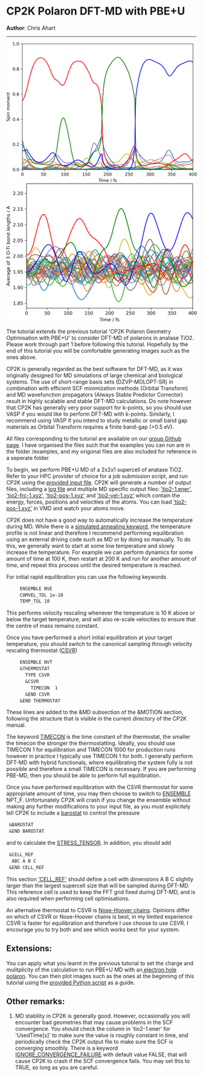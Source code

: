 # CP2K Polaron DFT-MD with PBE+U

__Author__: Chris Ahart
-- -

![Hole polaron](https://github.com/LiuTheoryLab/wiki_cp2k/blob/main/tio2/anatase/cell-221/md/neutral-4hours-100k-COMVEL_TO-1e-10-TEMPTOL-10-200k-300k-dz-400k-500k-csvr-timecon-1-COMVEL_TO-1e-10-nvt-u-3.5-hole-timestep-1.0-o-3.5-ti-0/hirshfeld_spin_all.png)
![Hole polaron](https://github.com/LiuTheoryLab/wiki_cp2k/blob/main/tio2/anatase/cell-221/md/neutral-4hours-100k-COMVEL_TO-1e-10-TEMPTOL-10-200k-300k-dz-400k-500k-csvr-timecon-1-COMVEL_TO-1e-10-nvt-u-3.5-hole-timestep-1.0-o-3.5-ti-0/bond_lengths_average.png)

The tutorial extends the previous tutorial 'CP2K Polaron Geometry Optimisation with PBE+U' to consider DFT-MD of polarons in anatase TiO2. Please work through part 1 before following this tutorial. Hopefully by the end of this tutorial you will be comfortable generating images such as the ones above.

CP2K is generally regarded as the best software for DFT-MD, as it was originally designed for MD simulations of large chemical and biological systems. The use of short-range basis sets (DZVP-MOLOPT-SR) in combination with efficient SCF minimization methods (Orbital Transform) and MD wavefunction propagators (Always Stable Predictor Corrector) result in highly scalable and stable DFT-MD calculations. Do note however that CP2K has generally very poor support for k-points, so you should use VASP if you would like to perform DFT-MD with k-points. Similarly, I recommend using VASP if you intend to study metallic or small band gap materials as Orbital Transform requires a finite band-gap (>0.5 eV). 

All files corresponding to the tutorial are available on our [group Github page](https://github.com/LiuTheoryLab/wiki_cp2k). I have organised the files such that the examples you can run are in the folder /examples, and my origonal files are also included for reference in a seperate folder. 

To begin, we perform PBE+U MD of a 2x2x1 supercell of anatase TiO2. Refer to your HPC provider of choice for a job submission script, and run CP2K using the [provided input file](https://github.com/LiuTheoryLab/wiki_cp2k/blob/main/tio2/anatase/cell-221/example/neutral-100k/input/input.inp). CP2K will generate a number of output files, including a [log file](https://github.com/LiuTheoryLab/wiki_cp2k/blob/main/tio2/anatase/cell-221/md/neutral-4hours-100k-COMVEL_TO-1e-10-TEMPTOL-10/cp2k_log.log) and multiple MD specific output files: ['tio2-1.ener'](https://github.com/LiuTheoryLab/wiki_cp2k/blob/main/tio2/anatase/cell-221/md/neutral-4hours-100k-COMVEL_TO-1e-10-TEMPTOL-10/tio2-1.ener), ['tio2-frc-1.xyz'](https://github.com/LiuTheoryLab/wiki_cp2k/blob/main/tio2/anatase/cell-221/md/neutral-4hours-100k-COMVEL_TO-1e-10-TEMPTOL-10/tio2-frc-1.xyz), ['tio2-pos-1.xyz'](https://github.com/LiuTheoryLab/wiki_cp2k/blob/main/tio2/anatase/cell-221/md/neutral-4hours-100k-COMVEL_TO-1e-10-TEMPTOL-10/tio2-pos-1.xyz) and ['tio2-vel-1.xyz'](https://github.com/LiuTheoryLab/wiki_cp2k/blob/main/tio2/anatase/cell-221/md/neutral-4hours-100k-COMVEL_TO-1e-10-TEMPTOL-10/tio2-vel-1.xyz) which contain the energy, forces, positions and velocities of the atoms. You can load ['tio2-pos-1.xyz'](https://github.com/LiuTheoryLab/wiki_cp2k/blob/main/tio2/anatase/cell-221/md/neutral-4hours-100k-COMVEL_TO-1e-10-TEMPTOL-10/tio2-pos-1.xyz) in VMD and watch your atoms move.

CP2K does not have a good way to automatically increase the temperature during MD. While there is a [simulated annealing keyword](https://manual.cp2k.org/trunk/CP2K_INPUT/MOTION/MD.html#CP2K_INPUT.MOTION.MD.ANNEALING), the temperature profile is not linear and therefore I recommend performing equilibration using an external driving code such as MD or by doing so manually. To do this, we generally want to start at some low temperature and slowly increase the temperature. For example we can perform dynamics for some amount of time at 100 K, then restart at 200 K and run for another amount of time, and repeat this process until the desired temperature is reached. 

For initial rapid equilibration you can use the following keywords
```txt
     ENSEMBLE NVE
     COMVEL_TOL 1e-10
     TEMP_TOL 10
```
This performs velocity rescaling whenever the temperature is 10 K above or below the target temperature, and will also re-scale velocities to ensure that the centre of mass remains constant. 

Once you have performed a short initial equilibration at your target temperature, you should switch to the canonical sampling through velocity rescaling thermostat ([CSVR](https://manual.cp2k.org/trunk/CP2K_INPUT/MOTION/MD/THERMOSTAT.html#CP2K_INPUT.MOTION.MD.THERMOSTAT.TYPE))
```txt
     ENSEMBLE NVT
     &THERMOSTAT
       TYPE CSVR
       &CSVR
         TIMECON  1
       &END CSVR
     &END THERMOSTAT
```
These lines are added to the &MD subsection of the &MOTION section, following the structure that is visible in the current directory of the CP2K manual.

The keyword [TIMECON](https://manual.cp2k.org/trunk/CP2K_INPUT/MOTION/MD/THERMOSTAT/CSVR.html#CP2K_INPUT.MOTION.MD.THERMOSTAT.CSVR.TIMECON) is the time constant of the thermostat, the smaller the timecon the stronger the thermostatting. Ideally, you should use TIMECON 1 for equilibration and TIMECON 1000 for production runs however in practice I typically use TIMECON 1 for both. I generally perform DFT-MD with hybrid functionals, where equilibrating the system fully is not possible and therefore a small TIMECON is necessary. If you are performing PBE-MD, then you should be able to perform full equilibration.

Once you have performed equilibration with the CSVR thermostat for some appropriate amount of time, you may then choose to switch to [ENSEMBLE](https://manual.cp2k.org/trunk/CP2K_INPUT/MOTION/MD.html#CP2K_INPUT.MOTION.MD.ENSEMBLE) NPT_F. Unfortunately CP2K will crash if you change the ensemble without making any further modifications to your input file, as you must explicitely tell CP2K to include a [barostat](https://manual.cp2k.org/trunk/CP2K_INPUT/MOTION/MD/BAROSTAT.html) to control the pressure
```txt
 &BAROSTAT 
 &END BAROSTAT
```
and to calculate the [STRESS_TENSOR](https://manual.cp2k.org/trunk/CP2K_INPUT/FORCE_EVAL.html#CP2K_INPUT.FORCE_EVAL.STRESS_TENSOR). In addition, you should add
```txt
 &CELL_REF 
  ABC A B C
 &END CELL_REF
```
This section ['CELL_REF'](https://manual.cp2k.org/trunk/CP2K_INPUT/FORCE_EVAL/SUBSYS/CELL/CELL_REF.html) should define a cell with dimensions A B C slightly larger than the largest supercell size that will be sampled during DFT-MD. This reference cell is used to keep the FFT grid fixed during DFT-MD, and is also required when performing cell optimisations. 

An alternative thermostat to CSVR is [Nose-Hoover chains](https://manual.cp2k.org/trunk/CP2K_INPUT/MOTION/MD/THERMOSTAT/NOSE.html). Opinions differ on which of CSVR or Nose-Hoover chains is best, in my limited experience CSVR is faster for equilibration and therefore I use choose to use CSVR. I encourage you to try both and see which works best for your system.

## Extensions:
You can apply what you learnt in the previous tutorial to set the charge and mulitplicity of the calculation to run PBE+U MD with an[ electron hole polaron](https://github.com/LiuTheoryLab/wiki_cp2k/blob/main/tio2/anatase/cell-221/md/neutral-4hours-100k-COMVEL_TO-1e-10-TEMPTOL-10-200k-300k-dz-400k-500k-csvr-timecon-1-COMVEL_TO-1e-10-nvt-u-3.5-hole-timestep-1.0-o-3.5-ti-0/input/input.inp). You can then plot images such as the ones at the beginning of this tutorial using the [provided Python script](https://github.com/LiuTheoryLab/wiki_cp2k/blob/main/tio2/anatase/scripts/bulk_dft_electron_tio2_share.py) as a guide.

## Other remarks:
1. MD stability in CP2K is generally good. However, occasionally you will encounter bad geometries that may cause problems in the SCF convergence. You should check the column in 'tio2-1.ener' for 'UsedTime[s]' to make sure the value is roughly constant in time, and periodically check the CP2K output file to make sure the SCF is converging smoothly. There is a keyword [IGNORE_CONVERGENCE_FAILURE](https://manual.cp2k.org/trunk/CP2K_INPUT/FORCE_EVAL/DFT/SCF.html#CP2K_INPUT.FORCE_EVAL.DFT.SCF.IGNORE_CONVERGENCE_FAILURE) with default value FALSE, that will cause CP2K to crash if the SCF convergence fails. You may set this to TRUE, so long as you are careful. 